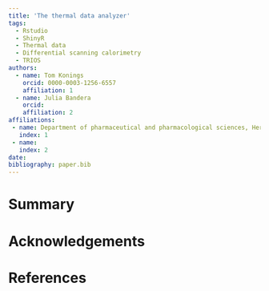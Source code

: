 ```yaml
---
title: 'The thermal data analyzer'
tags:
  - Rstudio
  - ShinyR
  - Thermal data
  - Differential scanning calorimetry
  - TRIOS
authors:
  - name: Tom Konings
    orcid: 0000-0003-1256-6557
    affiliation: 1
  - name: Julia Bandera
    orcid: 
    affiliation: 2
affiliations:
 - name: Department of pharmaceutical and pharmacological sciences, Herestraat 49 box 921, Catholic University of Leuven, 3000 Leuven, Belgium 
   index: 1
 - name:
   index: 2
date: 
bibliography: paper.bib
---
```


# Summary


# Acknowledgements


# References
